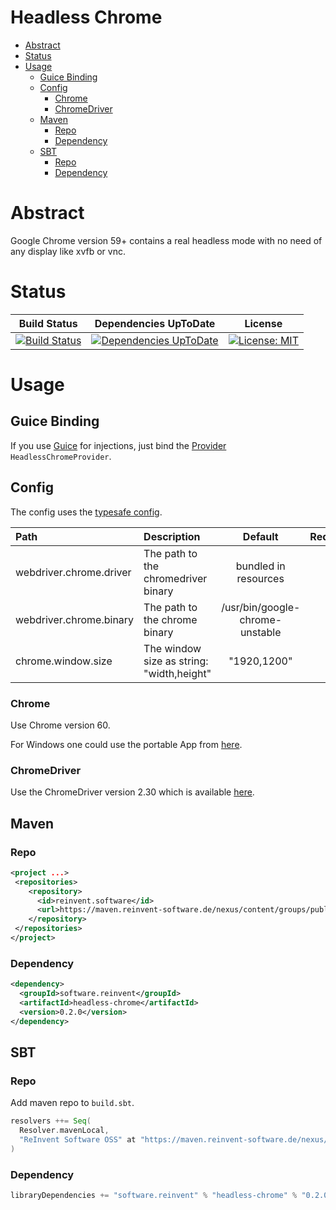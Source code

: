 Headless Chrome
==========

<!-- TOC depthFrom:1 depthTo:6 withLinks:1 updateOnSave:1 orderedList:0 -->

- [Abstract](#abstract)
- [Status](#status)
- [Usage](#usage)
	- [Guice Binding](#guice-binding)
	- [Config](#config)
		- [Chrome](#chrome)
		- [ChromeDriver](#chromedriver)
	- [Maven](#maven)
		- [Repo](#repo)
		- [Dependency](#dependency)
	- [SBT](#sbt)
		- [Repo](#repo)
		- [Dependency](#dependency)

<!-- /TOC -->

# Abstract

Google Chrome version 59+ contains a real headless mode with no need of any display like xvfb or vnc.

# Status

| Build Status | Dependencies UpToDate | License |
|:------------:|:---------------------:|:-------:|
| [![Build Status](https://ci.reinvent-software.de/buildStatus/icon?job=Headless-Chrome-Build)](https://ci.reinvent-software.de/job/Headless-Chrome-Build) | [![Dependencies UpToDate](https://ci.reinvent-software.de/buildStatus/icon?job=Headless-Chrome-DependencyCheck)](https://ci.reinvent-software.de/job/Headless-Chrome-DependencyCheck) | [![License: MIT](https://img.shields.io/badge/License-MIT-yellow.svg)](https://opensource.org/licenses/MIT) |

# Usage

## Guice Binding

If you use [Guice](https://github.com/google/guice) for injections, just bind the [Provider](https://github.com/google/guice/wiki/ProviderBindings) `HeadlessChromeProvider`.

## Config

The config uses the [typesafe config](https://github.com/typesafehub/config).

| Path                    | Description                               |             Default             |      Required      |
|:------------------------|:------------------------------------------|:-------------------------------:|:------------------:|
| webdriver.chrome.driver | The path to the chromedriver binary       |      bundled in resources       |        :x:         |
| webdriver.chrome.binary | The path to the chrome binary             | /usr/bin/google-chrome-unstable | :white_check_mark: |
| chrome.window.size      | The window size as string: "width,height" |           "1920,1200"           |        :x:         |

### Chrome

Use Chrome version 60.

For Windows one could use the portable App from [here](https://sites.google.com/a/chromium.org/chromedriver/downloads).

### ChromeDriver

Use the ChromeDriver version 2.30 which is available [here](https://sites.google.com/a/chromium.org/chromedriver/downloads).


## Maven

### Repo

```xml
<project ...>
 <repositories>
    <repository>
      <id>reinvent.software</id>
      <url>https://maven.reinvent-software.de/nexus/content/groups/public/</url>
    </repository>
 </repositories>
</project>
```

### Dependency

```xml
<dependency>
  <groupId>software.reinvent</groupId>
  <artifactId>headless-chrome</artifactId>
  <version>0.2.0</version>
</dependency>
```

## SBT

### Repo
Add maven repo to `build.sbt`.
```scala
resolvers ++= Seq(
  Resolver.mavenLocal,
  "ReInvent Software OSS" at "https://maven.reinvent-software.de/nexus/content/groups/public"
)
```

### Dependency
```scala
libraryDependencies += "software.reinvent" % "headless-chrome" % "0.2.0"
```
